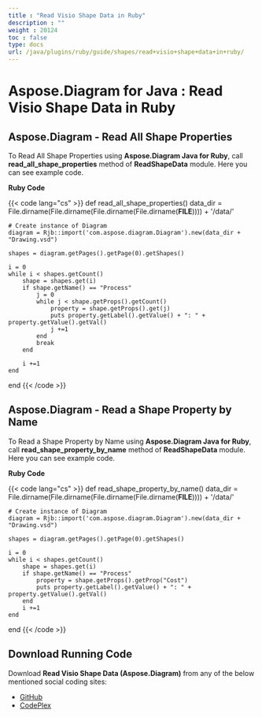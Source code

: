 ```yaml
---
title : "Read Visio Shape Data in Ruby" 
description : "" 
weight : 20124 
toc : false
type: docs
url: /java/plugins/ruby/guide/shapes/read+visio+shape+data+in+ruby/
---
```


# Aspose.Diagram for Java : Read Visio Shape Data in Ruby


## Aspose.Diagram - Read All Shape Properties

To Read All Shape Properties using **Aspose.Diagram Java for Ruby**, call **read\_all\_shape\_properties** method of **ReadShapeData** module. Here you can see example code.

**Ruby Code**

{{< code lang="cs" >}}
def read_all_shape_properties()
    data_dir = File.dirname(File.dirname(File.dirname(File.dirname(__FILE__)))) + '/data/'

    # Create instance of Diagram
    diagram = Rjb::import('com.aspose.diagram.Diagram').new(data_dir + "Drawing.vsd")

    shapes = diagram.getPages().getPage(0).getShapes()
    
    i = 0
    while i < shapes.getCount()
        shape = shapes.get(i)
        if shape.getName() == "Process"
            j = 0
            while j < shape.getProps().getCount()
                property = shape.getProps().get(j)
                puts property.getLabel().getValue() + ": " + property.getValue().getVal()
                j +=1
            end
            break
        end

        i +=1
    end
end
{{< /code >}}

## Aspose.Diagram - Read a Shape Property by Name

To Read a Shape Property by Name using **Aspose.Diagram Java for Ruby**, call **read\_shape\_property\_by\_name** method of **ReadShapeData** module. Here you can see example code.

**Ruby Code**

{{< code lang="cs" >}}
def read_shape_property_by_name()
    data_dir = File.dirname(File.dirname(File.dirname(File.dirname(__FILE__)))) + '/data/'

    # Create instance of Diagram
    diagram = Rjb::import('com.aspose.diagram.Diagram').new(data_dir + "Drawing.vsd")

    shapes = diagram.getPages().getPage(0).getShapes()
    
    i = 0
    while i < shapes.getCount()
        shape = shapes.get(i)
        if shape.getName() == "Process"
            property = shape.getProps().getProp("Cost")
            puts property.getLabel().getValue() + ": " + property.getValue().getVal()
        end
        i +=1
    end
end
{{< /code >}}

## Download Running Code

Download **Read Visio Shape Data (Aspose.Diagram)** from any of the below mentioned social coding sites:

*   [GitHub](https://github.com/asposediagram/Aspose.Diagram-for-Java/blob/master/Plugins/Aspose_Diagram_Java_for_Ruby/lib/asposediagramjava/Shapes/readshapedata.rb)
*   [CodePlex](https://asposediagramjavaruby.codeplex.com/SourceControl/latest#lib/asposediagramjava/Shapes/readshapedata.rb)

